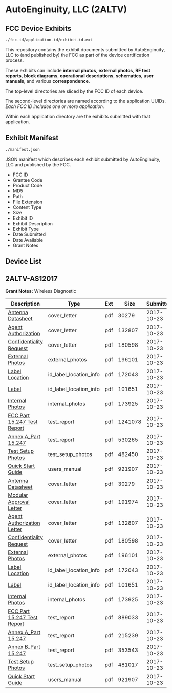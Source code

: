 # AutoEnginuity, LLC (2ALTV)
## FCC Device Exhibits

```
./fcc-id/application-id/exhibit-id.ext
```

This repository contains the exhibit documents submitted by AutoEnginuity, LLC to (and published by) the FCC as part of the device certification process.

These exhibits can include **internal photos**, **external photos**, **RF test reports**, **block diagrams**, **operational descriptions**, **schematics**, **user manuals**, and various **correspondence**.

The top-level directories are sliced by the FCC ID of each device.

The second-level directories are named according to the application UUIDs. *Each FCC ID includes one or more application.*

Within each application directory are the exhibits submitted with that application. 

## Exhibit Manifest

```
./manifest.json
```

JSON manifest which describes each exhibit submitted by AutoEnginuity, LLC and published by the FCC.

- FCC ID
- Grantee Code
- Product Code
- MD5
- Path
- File Extension
- Content Type
- Size
- Exhibit ID
- Exhibit Description
- Exhibit Type
- Date Submitted
- Date Available
- Grant Notes

## Device List
## 2ALTV-AS12017
**Grant Notes:** Wireless Diagnostic

| Description | Type | Ext | Size | Submitted | Available |
| ----------- | ---- | --- | ---- | --------- | --------- |
| [Antenna Datasheet](2ALTV-AS12017/1baef74b1374e5b218b736359532e71c/3614007.pdf) | cover_letter | pdf | 30279 | 2017-10-23 | 2017-10-23 |
| [Agent Authorization](2ALTV-AS12017/1baef74b1374e5b218b736359532e71c/3614008.pdf) | cover_letter | pdf | 132807 | 2017-10-23 | 2017-10-23 |
| [Confidentiality Request](2ALTV-AS12017/1baef74b1374e5b218b736359532e71c/3614014.pdf) | cover_letter | pdf | 180598 | 2017-10-23 | 2017-10-23 |
| [External Photos](2ALTV-AS12017/1baef74b1374e5b218b736359532e71c/3614010.pdf) | external_photos | pdf | 196101 | 2017-10-23 | 2017-10-23 |
| [Label Location](2ALTV-AS12017/1baef74b1374e5b218b736359532e71c/3614012.pdf) | id_label_location_info | pdf | 172043 | 2017-10-23 | 2017-10-23 |
| [Label](2ALTV-AS12017/1baef74b1374e5b218b736359532e71c/3614013.pdf) | id_label_location_info | pdf | 101651 | 2017-10-23 | 2017-10-23 |
| [Internal Photos](2ALTV-AS12017/1baef74b1374e5b218b736359532e71c/3614011.pdf) | internal_photos | pdf | 173925 | 2017-10-23 | 2017-10-23 |
| [FCC Part 15.247 Test Report](2ALTV-AS12017/1baef74b1374e5b218b736359532e71c/3614016.pdf) | test_report | pdf | 1241078 | 2017-10-23 | 2017-10-23 |
| [Annex A_Part 15.247](2ALTV-AS12017/1baef74b1374e5b218b736359532e71c/3614017.pdf) | test_report | pdf | 530265 | 2017-10-23 | 2017-10-23 |
| [Test Setup Photos](2ALTV-AS12017/1baef74b1374e5b218b736359532e71c/3614015.pdf) | test_setup_photos | pdf | 482450 | 2017-10-23 | 2017-10-23 |
| [Quick Start Guide](2ALTV-AS12017/1baef74b1374e5b218b736359532e71c/3614009.pdf) | users_manual | pdf | 921907 | 2017-10-23 | 2017-10-23 |
| [Antenna Datasheet](2ALTV-AS12017/894939c40779094fc83f7992e54dc0ad/3614007.pdf) | cover_letter | pdf | 30279 | 2017-10-23 | 2017-10-23 |
| [Modular Approval Letter](2ALTV-AS12017/894939c40779094fc83f7992e54dc0ad/3614062.pdf) | cover_letter | pdf | 191974 | 2017-10-23 | 2017-10-23 |
| [Agent Authorization Letter](2ALTV-AS12017/894939c40779094fc83f7992e54dc0ad/3614008.pdf) | cover_letter | pdf | 132807 | 2017-10-23 | 2017-10-23 |
| [Confidentiality Request](2ALTV-AS12017/894939c40779094fc83f7992e54dc0ad/3614014.pdf) | cover_letter | pdf | 180598 | 2017-10-23 | 2017-10-23 |
| [External Photos](2ALTV-AS12017/894939c40779094fc83f7992e54dc0ad/3614010.pdf) | external_photos | pdf | 196101 | 2017-10-23 | 2017-10-23 |
| [Label Location](2ALTV-AS12017/894939c40779094fc83f7992e54dc0ad/3614012.pdf) | id_label_location_info | pdf | 172043 | 2017-10-23 | 2017-10-23 |
| [Label](2ALTV-AS12017/894939c40779094fc83f7992e54dc0ad/3614013.pdf) | id_label_location_info | pdf | 101651 | 2017-10-23 | 2017-10-23 |
| [Internal Photos](2ALTV-AS12017/894939c40779094fc83f7992e54dc0ad/3614011.pdf) | internal_photos | pdf | 173925 | 2017-10-23 | 2017-10-23 |
| [FCC Part 15.247 Test Report](2ALTV-AS12017/894939c40779094fc83f7992e54dc0ad/3614070.pdf) | test_report | pdf | 889033 | 2017-10-23 | 2017-10-23 |
| [Annex A_Part 15.247](2ALTV-AS12017/894939c40779094fc83f7992e54dc0ad/3614071.pdf) | test_report | pdf | 215239 | 2017-10-23 | 2017-10-23 |
| [Annex B_Part 15.247](2ALTV-AS12017/894939c40779094fc83f7992e54dc0ad/3614072.pdf) | test_report | pdf | 353543 | 2017-10-23 | 2017-10-23 |
| [Test Setup Photos](2ALTV-AS12017/894939c40779094fc83f7992e54dc0ad/3614069.pdf) | test_setup_photos | pdf | 481017 | 2017-10-23 | 2017-10-23 |
| [Quick Start Guide](2ALTV-AS12017/894939c40779094fc83f7992e54dc0ad/3614009.pdf) | users_manual | pdf | 921907 | 2017-10-23 | 2017-10-23 |
